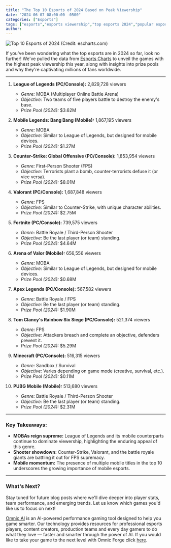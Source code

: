```yaml
---
title: "The Top 10 Esports of 2024 Based on Peak Viewership"
date: "2024-06-07 08:00:00 -0500"
categories: ["Esports"]
tags: ["esports","esports viewership","top esports 2024","popular esports","esports data","competitive gaming","esports tournaments","League of Legends esports","Counter-Strike esports","mobile esports"]
author:
---
```


![Top 10 Esports of 2024](/2024-06-07-The-Top-10-Esports-of-2024-Based-on-Peak-Viewership.png)
(Credit: escharts.com)

If you've been wondering what the top esports are in 2024 so far, look no further! We've pulled the data from [Esports Charts](https://escharts.com/top-games?order=peak) to unveil the games with the highest peak viewership this year, along with insights into prize pools and why they're captivating millions of fans worldwide. 

---

1.  **League of Legends (PC/Console):** 2,829,728 viewers  
    *   _Genre:_ MOBA (Multiplayer Online Battle Arena)
    *   _Objective:_ Two teams of five players battle to destroy the enemy's base.
    *   _Prize Pool (2024):_ $3.62M

2.  **Mobile Legends: Bang Bang (Mobile):** 1,867,195 viewers
    *   _Genre:_ MOBA
    *   _Objective:_ Similar to League of Legends, but designed for mobile devices.
    *   _Prize Pool (2024):_ $1.27M

3.  **Counter-Strike: Global Offensive (PC/Console):** 1,853,954 viewers
    *   _Genre:_ First-Person Shooter (FPS)
    *   _Objective:_ Terrorists plant a bomb, counter-terrorists defuse it (or vice versa).
    *   _Prize Pool (2024):_ $8.01M

4.  **Valorant (PC/Console):** 1,687,848 viewers
    *   _Genre:_ FPS
    *   _Objective:_ Similar to Counter-Strike, with unique character abilities.
    *   _Prize Pool (2024):_ $2.75M

5.  **Fortnite (PC/Console):** 739,575 viewers
    *   _Genre:_ Battle Royale / Third-Person Shooter
    *   _Objective:_ Be the last player (or team) standing.
    *   _Prize Pool (2024):_ $4.64M 

6.  **Arena of Valor (Mobile):** 656,556 viewers
    *   _Genre:_ MOBA
    *   _Objective:_ Similar to League of Legends, but designed for mobile devices.
    *   _Prize Pool (2024):_ $0.68M

7.  **Apex Legends (PC/Console):** 567,582 viewers
    *   _Genre:_ Battle Royale / FPS
    *   _Objective:_ Be the last player (or team) standing.
    *   _Prize Pool (2024):_ $1.90M

8.  **Tom Clancy's Rainbow Six Siege (PC/Console):** 521,374 viewers
    *   _Genre:_ FPS
    *   _Objective:_ Attackers breach and complete an objective, defenders prevent it.
    *   _Prize Pool (2024):_ $5.29M

9.  **Minecraft (PC/Console):** 516,315 viewers
    *   _Genre:_ Sandbox / Survival
    *   _Objective:_ Varies depending on game mode (creative, survival, etc.).
    *   _Prize Pool (2024):_ $0.11M 

10. **PUBG Mobile (Mobile):** 513,680 viewers
    *   _Genre:_ Battle Royale / Third-Person Shooter
    *   _Objective:_ Be the last player (or team) standing.
    *   _Prize Pool (2024):_ $2.31M

---

### Key Takeaways:

*   **MOBAs reign supreme:** League of Legends and its mobile counterparts continue to dominate viewership, highlighting the enduring appeal of this genre.
*   **Shooter showdown:** Counter-Strike, Valorant, and the battle royale giants are battling it out for FPS supremacy.
*   **Mobile momentum:** The presence of multiple mobile titles in the top 10 underscores the growing importance of mobile esports.

---

### What's Next?

Stay tuned for future blog posts where we'll dive deeper into player stats, team performance, and emerging trends. Let us know which games you'd like us to focus on next! 


[Omnic.AI](https://www.omnic.ai/) is an AI-powered performance gaming tool designed to help you game smarter. Our technology provides resources for professional esports players, content creators, production teams and every day gamers to do what they love — faster and smarter through the power of AI. If you would like to take your game to the next level with Omnic Forge click [here](https://forge.omnic.ai/).